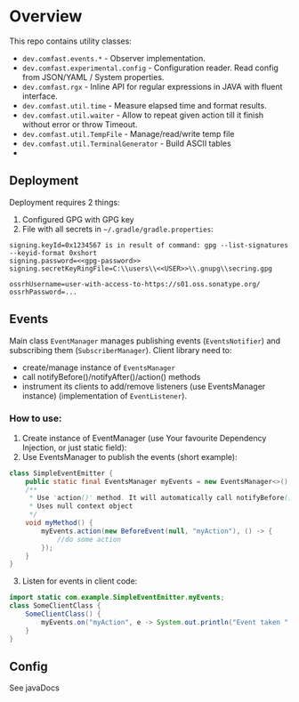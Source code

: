 # Overview
This repo contains utility classes:
- `dev.comfast.events.*` - Observer implementation. 
- `dev.comfast.experimental.config` - Configuration reader. Read config from JSON/YAML / System properties.
- `dev.comfast.rgx` - Inline API for regular expressions in JAVA with fluent interface.
- `dev.comfast.util.time` - Measure elapsed time and format results.
- `dev.comfast.util.waiter` - Allow to repeat given action till it finish without error or throw Timeout. 
- `dev.comfast.util.TempFile` - Manage/read/write temp file 
- `dev.comfast.util.TerminalGenerator` - Build ASCII tables
- 

## Deployment
Deployment requires 2 things: 
1. Configured GPG with GPG key
2. File with all secrets in `~/.gradle/gradle.properties`:
```properties
signing.keyId=0x1234567 is in result of command: gpg --list-signatures --keyid-format 0xshort
signing.password=<<gpg-password>>
signing.secretKeyRingFile=C:\\users\\<<USER>>\\.gnupg\\secring.gpg

ossrhUsername=user-with-access-to-https://s01.oss.sonatype.org/
ossrhPassword=...
```


## Events
Main class `EventManager` manages publishing events (`EventsNotifier`) and subscribing them (`SubscriberManager`).
Client library need to:
- create/manage instance of `EventsManager`
- call notifyBefore()/notifyAfter()/action() methods 
- instrument its clients to add/remove listeners (use EventsManager instance) (implementation of `EventListener`).

### How to use: 
1. Create instance of EventManager (use Your favourite Dependency Injection, or just static field):
2. Use EventsManager to publish the events (short example):
```java
class SimpleEventEmitter {
    public static final EventsManager myEvents = new EventsManager<>();
    /**
     * Use 'action()' method. It will automatically call notifyBefore() and notifyAfter()
     * Uses null context object
     */
    void myMethod() {
        myEvents.action(new BeforeEvent(null, "myAction"), () -> {
            //do some action
        });
    }
}
```
3. Listen for events in client code: 
```java
import static com.example.SimpleEventEmitter.myEvents;
class SomeClientClass {
    SomeClientClass() {
        myEvents.on("myAction", e -> System.out.println("Event taken " + e.time));
    }
}
```


## Config
See javaDocs



